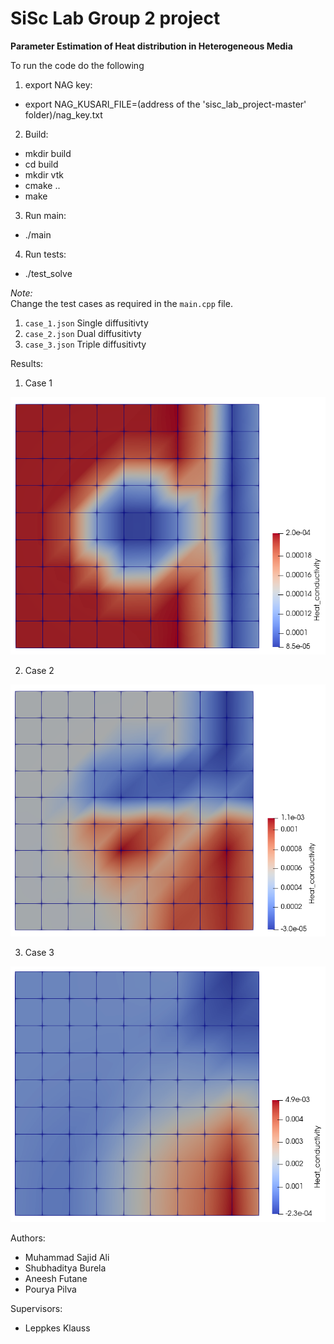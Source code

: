 # SiSc Lab Group 2 project

****Parameter Estimation of Heat distribution in Heterogeneous Media****

To run the code do the following

1.  export NAG key:
* export NAG_KUSARI_FILE=(address of the 'sisc_lab_project-master' folder)/nag_key.txt


2. Build:
*  mkdir build
*  cd build
*  mkdir vtk
*  cmake ..
*  make

3. Run main:
*  ./main

4. Run tests:
*  ./test_solve

*Note:*\
Change the test cases as required in the `main.cpp` file.
	
1. `case_1.json` Single diffusitivty
2. `case_2.json` Dual diffusitivty
3. `case_3.json` Triple diffusitivty

Results:

1. Case 1

<img src="Results/case1_c2.PNG">

2. Case 2

<img src="Results/case2_c2.PNG">

3. Case 3

<img src="Results/case3_c2.PNG">

	
Authors:

*  Muhammad Sajid Ali
* Shubhaditya Burela
* Aneesh Futane
* Pourya Pilva

Supervisors:
* Leppkes Klauss
